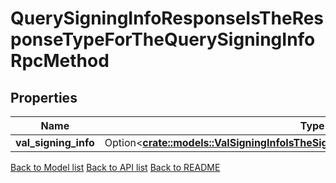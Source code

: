 # QuerySigningInfoResponseIsTheResponseTypeForTheQuerySigningInfoRpcMethod

## Properties

Name | Type | Description | Notes
------------ | ------------- | ------------- | -------------
**val_signing_info** | Option<[**crate::models::ValSigningInfoIsTheSigningInfoOfRequestedValConsAddress**](val_signing_info_is_the_signing_info_of_requested_val_cons_address.md)> |  | [optional]

[Back to Model list](../README.md#documentation-for-models) [Back to API list](../README.md#documentation-for-api-endpoints) [Back to README](../README.md)


